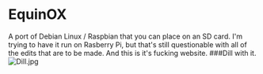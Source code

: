 # EquinOX
A port of Debian Linux / Raspbian that you can place on an SD card. I'm trying to have it run on Rasberry Pi, but that's still questionable with all of the edits that are to be made.
And this is it's fucking website. 
###Dill with it.
![Dill.jpg](http://cdn.instructables.com/FJS/X42W/FHH3379T/FJSX42WFHH3379T.LARGE.jpg)
